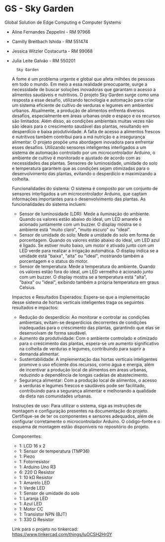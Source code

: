 # GS - Sky Garden
Global Solution de Edge Computing e Computer Systems

- Aline Fernandes Zeppelini - RM 97966
- Camilly Breitbach Ishida - RM 551474
- Jessica Witzler Costacurta - RM 99068
- Julia Leite Galvão - RM 550201

        Sky Garden
   A fome é um problema urgente e global que afeta milhões de pessoas em todo o mundo. Em meio a essa realidade preocupante, surge a necessidade de buscar soluções inovadoras que garantam o acesso a alimentos saudáveis e nutritivos. O projeto Sky Garden surge como uma resposta a esse desafio, utilizando tecnologia e automação para criar um sistema eficiente de cultivo de verduras e legumes em ambientes urbanos.
  Atualmente, a produção de alimentos enfrenta diversos desafios, especialmente em áreas urbanas onde o espaço e os recursos são limitados. Além disso, as condições ambientais muitas vezes não são ideais para o crescimento saudável das plantas, resultando em desperdício e baixa produtividade. A falta de acesso a alimentos frescos e nutritivos também contribui para a má nutrição e a insegurança alimentar.
  O projeto propõe uma abordagem inovadora para enfrentar esses desafios. Utilizando sensores inteligentes interligados a um sistema de automação controlado por um microcontrolador Arduino, o ambiente de cultivo é monitorado e ajustado de acordo com as necessidades das plantas. Sensores de luminosidade, umidade do solo e temperatura garantem que as condições sejam otimizadas para o desenvolvimento das plantas, evitando o desperdício e maximizando a colheita.
  
    Funcionalidades do sistema:
  O sistema é composto por um conjunto de sensores interligados a um microcontrolador Arduino, que captam informações importantes para o desenvolvimento das plantas. As funcionalidades do sistema incluem:
  - Sensor de luminosidade (LDR): Mede a iluminação do ambiente. Quando os valores estão abaixo do ideal, um LED amarelo é acionado juntamente com um buzzer. O display mostra se o ambiente está "muito claro", "muito escuro" ou "ideal". 
  - Sensor de umidade do solo: Mede a umidade do solo em forma de porcentagem. Quando os valores estão abaixo do ideal, um LED azul é ligado. Se estiver muito baixo, um motor é ativado junto com um LED verde para realizar a irrigação automática. O display indica se a umidade está "baixa", "alta" ou "ideal", mostrando também a porcentagem e o status do motor.
  -  Sensor de temperatura: Mede a temperatura do ambiente. Quando os valores estão fora do ideal, um LED vermelho é acionado junto com um buzzer. O display mostra se a temperatura está "alta", "baixa" ou "ideal", exibindo também a própria temperatura em graus Celsius.

    Impactos e Resultados Esperados:
  Espera-se que a implementação desse sistema de hortas verticais inteligentes traga os seguintes resultados e impactos:
  - Redução do desperdício: Ao monitorar e controlar as condições ambientais, evitam-se desperdícios decorrentes de condições inadequadas para o crescimento das plantas, garantindo que elas se desenvolvam de forma saudável.
  -  Aumento da produtividade: Com o ambiente controlado e otimizado para o crescimento das plantas, espera-se um aumento significativo na colheita de verduras e legumes, contribuindo para suprir a demanda alimentar.
  -   Sustentabilidade: A implementação das hortas verticais inteligentes promove o uso eficiente dos recursos, como água e energia, além de incentivar a produção local de alimentos em áreas urbanas, reduzindo a dependência de longas cadeias de abastecimento. 
  -   Segurança alimentar: Com a produção local de alimentos, o acesso a verduras e legumes frescos e saudáveis pode ser facilitado, contribuindo para a segurança alimentar e melhorando a qualidade da dieta nas comunidades urbanas.

    Instruções de uso:
  Para utilizar o sistema, siga as instruções de montagem e configuração presentes na documentação do projeto. Certifique-se de ter os componentes e sensores adequados, além de configurar corretamente o microcontrolador Arduino. O código-fonte e o esquema de montagem estão disponíveis no repositório do projeto.

    Componentes:
  -   1: LCD 16 x 2
  -   1: Sensor de temperatura (TMP36)
  -   1: Piezo
  -   1: Fotorresistor
  -   1: Arduino Uno R3
  -   6: 220 Ω Resistor
  -   1: 10 kΩ Resistor
  -   1: Amarelo LED
  -   1: Verde LED
  -   1: Sensor de umidade do solo
  -   1: Laranja LED
  -   1: Azul LED
  -   1: Motor CC
  -   1: Transistor NPN (BJT)
  -   1: 330 Ω Resistor

    Link para o projeto no tinkercad:
https://www.tinkercad.com/things/luOCSH2Hr0Y
